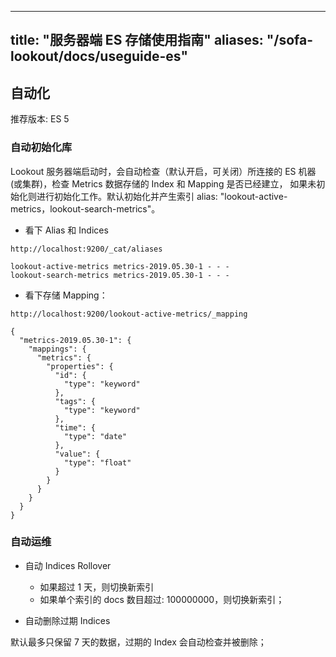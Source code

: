 
---
title: "服务器端 ES 存储使用指南"
aliases: "/sofa-lookout/docs/useguide-es"
---


## 自动化
推荐版本: ES 5
### 自动初始化库

Lookout 服务器端启动时，会自动检查（默认开启，可关闭）所连接的 ES 机器(或集群)，检查 Metrics 数据存储的 Index 和 Mapping 是否已经建立，
如果未初始化则进行初始化工作。默认初始化并产生索引 alias: "lookout-active-metrics，lookout-search-metrics"。

- 看下 Alias 和 Indices
```plain
http://localhost:9200/_cat/aliases

lookout-active-metrics metrics-2019.05.30-1 - - -
lookout-search-metrics metrics-2019.05.30-1 - - -
```

- 看下存储 Mapping：
```plain
http://localhost:9200/lookout-active-metrics/_mapping

{
  "metrics-2019.05.30-1": {
    "mappings": {
      "metrics": {
        "properties": {
          "id": {
            "type": "keyword"
          },
          "tags": {
            "type": "keyword"
          },
          "time": {
            "type": "date"
          },
          "value": {
            "type": "float"
          }
        }
      }
    }
  }
}
```
### 自动运维

- 自动 Indices Rollover
  * 如果超过 1 天，则切换新索引
  * 如果单个索引的 docs 数目超过: 100000000，则切换新索引；
  
- 自动删除过期 Indices

 默认最多只保留 7 天的数据，过期的 Index 会自动检查并被删除；

